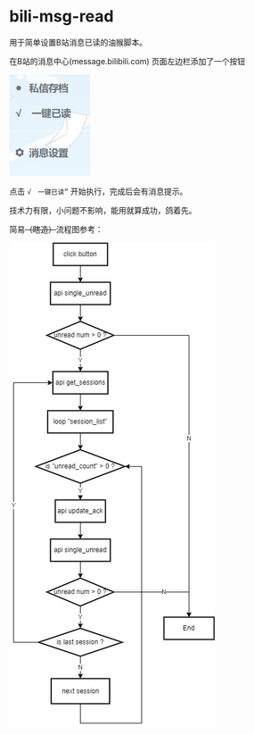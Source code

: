 # bili-msg-read
用于简单设置B站消息已读的油猴脚本。

在B站的消息中心(message.bilibili.com) 页面左边栏添加了一个按钮

![参考图](docs/p.png)

点击 `√　一键已读”` 开始执行，完成后会有消息提示。

技术力有限，小问题不影响，能用就算成功，鸽着先。

简易~~（瞎造）~~流程图参考：

![流程图](docs/bili-msg-read.jpg)
